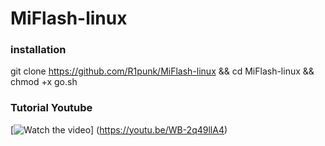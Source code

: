 # MiFlash-linux
### installation
git clone https://github.com/R1punk/MiFlash-linux && cd MiFlash-linux && chmod +x go.sh

### Tutorial Youtube
[![Watch the video](https://i.ibb.co/D5FR6xh/Screenshot-20211030-232658.png)]
(https://youtu.be/WB-2q49llA4) 
